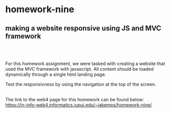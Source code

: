 # homework-nine
## making a website responsive using JS and MVC framework

<br/>
<br/>

For this homework assignment, we were tasked with creating a website that used the MVC framework with javascript. All content should be loaded dynamically through a single html landing page.

Test the responsivness by using the navigation at the top of the screen.
<br/>
<br/>

The link to the web4 page for this homework can be found below: <br/>
https://in-info-web4.informatics.iupui.edu/~jakemps/homework-nine/